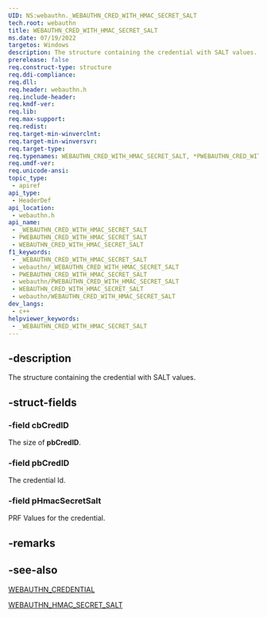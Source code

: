 ```yaml
---
UID: NS:webauthn._WEBAUTHN_CRED_WITH_HMAC_SECRET_SALT
tech.root: webauthn
title: WEBAUTHN_CRED_WITH_HMAC_SECRET_SALT
ms.date: 07/19/2022
targetos: Windows
description: The structure containing the credential with SALT values.
prerelease: false
req.construct-type: structure
req.ddi-compliance: 
req.dll: 
req.header: webauthn.h
req.include-header: 
req.kmdf-ver: 
req.lib: 
req.max-support: 
req.redist: 
req.target-min-winverclnt: 
req.target-min-winversvr: 
req.target-type: 
req.typenames: WEBAUTHN_CRED_WITH_HMAC_SECRET_SALT, *PWEBAUTHN_CRED_WITH_HMAC_SECRET_SALT
req.umdf-ver: 
req.unicode-ansi: 
topic_type:
 - apiref
api_type:
 - HeaderDef
api_location:
 - webauthn.h
api_name:
 - _WEBAUTHN_CRED_WITH_HMAC_SECRET_SALT
 - PWEBAUTHN_CRED_WITH_HMAC_SECRET_SALT
 - WEBAUTHN_CRED_WITH_HMAC_SECRET_SALT
f1_keywords:
 - _WEBAUTHN_CRED_WITH_HMAC_SECRET_SALT
 - webauthn/_WEBAUTHN_CRED_WITH_HMAC_SECRET_SALT
 - PWEBAUTHN_CRED_WITH_HMAC_SECRET_SALT
 - webauthn/PWEBAUTHN_CRED_WITH_HMAC_SECRET_SALT
 - WEBAUTHN_CRED_WITH_HMAC_SECRET_SALT
 - webauthn/WEBAUTHN_CRED_WITH_HMAC_SECRET_SALT
dev_langs:
 - c++
helpviewer_keywords:
 - _WEBAUTHN_CRED_WITH_HMAC_SECRET_SALT
---
```


## -description

The structure containing the credential with SALT values.

## -struct-fields

### -field cbCredID

The size of **pbCredID**.

### -field pbCredID

The credential Id.

### -field pHmacSecretSalt

PRF Values for the credential.

## -remarks

## -see-also

[WEBAUTHN_CREDENTIAL](./ns-webauthn-webauthn_credential.md)

[WEBAUTHN_HMAC_SECRET_SALT](./ns-webauthn-webauthn_hmac_secret_salt.md)
